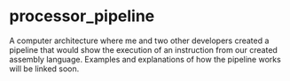 # processor_pipeline
A computer architecture where me and two other developers created a pipeline that would show the execution of an instruction from our created assembly language. Examples and explanations of how the pipeline works will be linked soon.  
